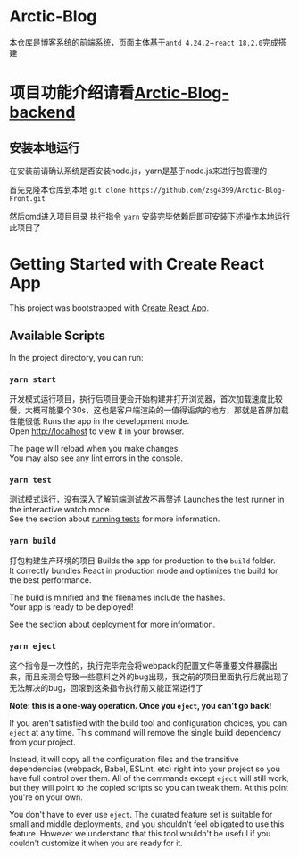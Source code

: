 # Arctic-Blog

本仓库是博客系统的前端系统，页面主体基于`antd 4.24.2`+`react 18.2.0`完成搭建

# 项目功能介绍请看[Arctic-Blog-backend](https://github.com/zsg4399/Arctic-blog-backend)

## 安装本地运行
在安装前请确认系统是否安装node.js，yarn是基于node.js来进行包管理的

首先克隆本仓库到本地
`git clone https://github.com/zsg4399/Arctic-Blog-Front.git`

然后cmd进入项目目录
执行指令 `yarn` 安装完毕依赖后即可安装下述操作本地运行此项目了

# Getting Started with Create React App

This project was bootstrapped with [Create React App](https://github.com/facebook/create-react-app).

## Available Scripts

In the project directory, you can run:

### `yarn start`
开发模式运行项目，执行后项目便会开始构建并打开浏览器，首次加载速度比较慢，大概可能要个30s，这也是客户端渲染的一值得诟病的地方，那就是首屏加载性能很低
Runs the app in the development mode.\
Open [http://localhost](http://localhost) to view it in your browser.

The page will reload when you make changes.\
You may also see any lint errors in the console.

### `yarn test`
测试模式运行，没有深入了解前端测试故不再赘述
Launches the test runner in the interactive watch mode.\
See the section about [running tests](https://facebook.github.io/create-react-app/docs/running-tests) for more information.

### `yarn build`
打包构建生产环境的项目
Builds the app for production to the `build` folder.\
It correctly bundles React in production mode and optimizes the build for the best performance.

The build is minified and the filenames include the hashes.\
Your app is ready to be deployed!

See the section about [deployment](https://facebook.github.io/create-react-app/docs/deployment) for more information.

### `yarn eject`
这个指令是一次性的，执行完毕完会将webpack的配置文件等重要文件暴露出来，而且亲测会导致一些意料之外的bug出现，我之前的项目里面执行后就出现了无法解决的bug，回滚到这条指令执行前又能正常运行了

**Note: this is a one-way operation. Once you `eject`, you can't go back!**

If you aren't satisfied with the build tool and configuration choices, you can `eject` at any time. This command will remove the single build dependency from your project.

Instead, it will copy all the configuration files and the transitive dependencies (webpack, Babel, ESLint, etc) right into your project so you have full control over them. All of the commands except `eject` will still work, but they will point to the copied scripts so you can tweak them. At this point you're on your own.

You don't have to ever use `eject`. The curated feature set is suitable for small and middle deployments, and you shouldn't feel obligated to use this feature. However we understand that this tool wouldn't be useful if you couldn't customize it when you are ready for it.

